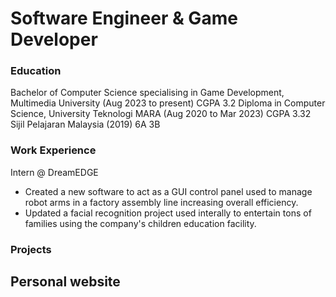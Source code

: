 # Software Engineer & Game Developer

### Education
Bachelor of Computer Science specialising in Game Development, Multimedia University (Aug 2023 to present) CGPA 3.2
Diploma in Computer Science, University Teknologi MARA (Aug 2020 to Mar 2023) CGPA 3.32
Sijil Pelajaran Malaysia (2019) 6A 3B

### Work Experience
Intern @ DreamEDGE
- Created a new software to act as a GUI control panel used to manage robot arms in a factory assembly line increasing overall efficiency.
- Updated a facial recognition project used interally to entertain tons of families using the company's children education facility.


### Projects

## Personal website

